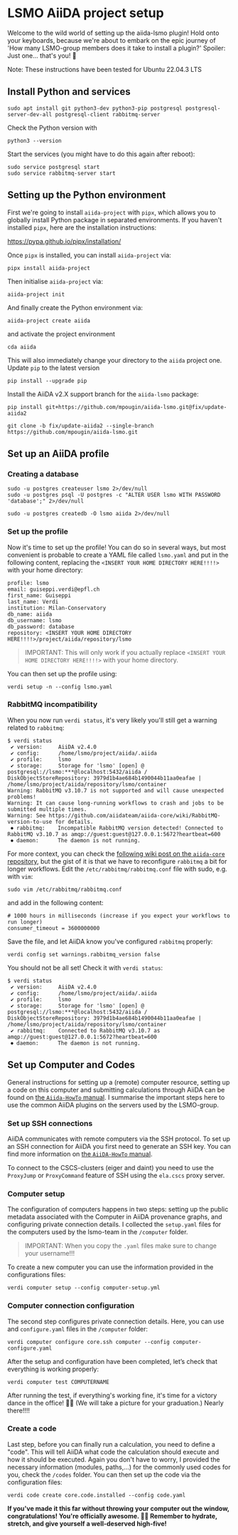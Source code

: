 # LSMO AiiDA project setup

Welcome to the wild world of setting up the aiida-lsmo plugin! Hold onto your keyboards, because we're about to embark on the epic journey of 'How many LSMO-group members does it take to install a plugin?' Spoiler: Just one... that's you! 🚀

Note: These instructions have been tested for Ubuntu 22.04.3 LTS

## Install Python and services

```
sudo apt install git python3-dev python3-pip postgresql postgresql-server-dev-all postgresql-client rabbitmq-server
```

Check the Python version with 

```
python3 --version
```

Start the services (you might have to do this again after reboot):

```
sudo service postgresql start
sudo service rabbitmq-server start
```

## Setting up the Python environment

First we're going to install `aiida-project` with `pipx`, which allows you to globally install Python package in separated environments.
If you haven't installed `pipx`, here are the installation instructions:

https://pypa.github.io/pipx/installation/

Once `pipx` is installed, you can install `aiida-project` via:

```
pipx install aiida-project
```

Then initialise `aiida-project` via:

```
aiida-project init
```

And finally create the Python environment via:

```
aiida-project create aiida
```

and activate the project environment

```
cda aiida
```

This will also immediately change your directory to the `aiida` project one.
Update `pip` to the latest version 

```
pip install --upgrade pip
```

Install the AiiDA v2.X support branch for the `aiida-lsmo` package:

```
pip install git+https://github.com/mpougin/aiida-lsmo.git@fix/update-aiida2
```

```
git clone -b fix/update-aiida2 --single-branch https://github.com/mpougin/aiida-lsmo.git
```

## Set up an AiiDA profile

### Creating a database

```
sudo -u postgres createuser lsmo 2>/dev/null
sudo -u postgres psql -U postgres -c "ALTER USER lsmo WITH PASSWORD 'database';" 2>/dev/null
```

```
sudo -u postgres createdb -O lsmo aiida 2>/dev/null
```

### Set up the profile

Now it's time to set up the profile!
You can do so in several ways, but most convenient is probable to create a YAML file called `lsmo.yaml` and put in the following content, replacing the `<INSERT YOUR HOME DIRECTORY HERE!!!!>` with your home directory:

```
profile: lsmo
email: guiseppi.verdi@epfl.ch
first_name: Guiseppi
last_name: Verdi
institution: Milan-Conservatory
db_name: aiida
db_username: lsmo
db_password: database
repository: <INSERT YOUR HOME DIRECTORY HERE!!!!>/project/aiida/repository/lsmo
```

> IMPORTANT: This will only work if you actually replace `<INSERT YOUR HOME DIRECTORY HERE!!!!>` with your home directory.

You can then set up the profile using:

```
verdi setup -n --config lsmo.yaml
```

### RabbitMQ incompatibility

When you now run `verdi status`, it's very likely you'll still get a warning related to `rabbitmq`:

```
$ verdi status
 ✔ version:     AiiDA v2.4.0
 ✔ config:      /home/lsmo/project/aiida/.aiida
 ✔ profile:     lsmo
 ✔ storage:     Storage for 'lsmo' [open] @ postgresql://lsmo:***@localhost:5432/aiida / DiskObjectStoreRepository: 3979d1b4ae684b1490044b11aa0eafae | /home/lsmo/project/aiida/repository/lsmo/container
Warning: RabbitMQ v3.10.7 is not supported and will cause unexpected problems!
Warning: It can cause long-running workflows to crash and jobs to be submitted multiple times.
Warning: See https://github.com/aiidateam/aiida-core/wiki/RabbitMQ-version-to-use for details.
 ⏺ rabbitmq:    Incompatible RabbitMQ version detected! Connected to RabbitMQ v3.10.7 as amqp://guest:guest@127.0.0.1:5672?heartbeat=600
 ⏺ daemon:      The daemon is not running.
```

For more context, you can check the [following wiki post on the `aiida-core` repository](https://github.com/aiidateam/aiida-core/wiki/RabbitMQ-version-to-use), but the gist of it is that we have to reconfigure `rabbitmq` a bit for longer workflows.
Edit the `/etc/rabbitmq/rabbitmq.conf` file with sudo, e.g. with `vim`:

```
sudo vim /etc/rabbitmq/rabbitmq.conf 
```

and add in the following content:

```
# 1000 hours in milliseconds (increase if you expect your workflows to run longer)
consumer_timeout = 3600000000
```

Save the file, and let AiiDA know you've configured `rabbitmq` properly:

```
verdi config set warnings.rabbitmq_version false
```

You should not be all set!
Check it with `verdi status`:

```
$ verdi status
 ✔ version:     AiiDA v2.4.0
 ✔ config:      /home/lsmo/project/aiida/.aiida
 ✔ profile:     lsmo
 ✔ storage:     Storage for 'lsmo' [open] @ postgresql://lsmo:***@localhost:5432/aiida / DiskObjectStoreRepository: 3979d1b4ae684b1490044b11aa0eafae | /home/lsmo/project/aiida/repository/lsmo/container
 ✔ rabbitmq:    Connected to RabbitMQ v3.10.7 as amqp://guest:guest@127.0.0.1:5672?heartbeat=600
 ⏺ daemon:      The daemon is not running.
```
## Set up Computer and Codes

General instructions for setting up a (remote) computer resource, setting up a code on this computer and submitting calculations through AiiDA can be found on [the `Aiida-HowTo` manual](https://aiida.readthedocs.io/projects/aiida-core/en/latest/howto/run_codes.html).
I summarise the important steps here to use the common AiiDA plugins on the servers used by the LSMO-group.

### Set up SSH connections

AiiDA communicates with remote computers via the SSH protocol. To set up an SSH connection for AiiDA you first need to generate an SSH key. You can find more information on [the `AiiDA-HowTo` manual](https://aiida.readthedocs.io/projects/aiida-core/en/latest/howto/ssh.html).

To connect to the CSCS-clusters (eiger and daint) you need to use the `ProxyJump` or `ProxyCommand` feature of SSH using the `ela.cscs` proxy server.

### Computer setup

The configuration of computers happens in two steps: setting up the public metadata associated with the Computer in AiiDA provenance graphs, and configuring private connection details. 
I collected the `setup.yaml` files for the computers used by the lsmo-team in the `/computer` folder.

> IMPORTANT: When you copy the `.yaml` files make sure to change your username!!!

To create a new computer you can use the information provided in the configurations files:

```
verdi computer setup --config computer-setup.yml
```

### Computer connection configuration

The second step configures private connection details. Here, you can use and `configure.yaml` files in the `/computer` folder:

```
verdi computer configure core.ssh computer --config computer-configure.yaml
```

After the setup and configuration have been completed, let’s check that everything is working properly:

```
verdi computer test COMPUTERNAME
```

After running the test, if everything's working fine, it's time for a victory dance in the office! 💃🕺 (We will take a picture for your graduation.) Nearly there!!!!

### Create a code

Last step, before you can finally run a calculation, you need to define a "code". This will tell AiiDA what code the calculation should execute and how it should be executed. Again you don't have to worry, I provided the necessary information (modules, paths,...) for the commonly used codes for you, check the `/codes` folder. You can then set up the code via the configuration files:

```
verdi code create core.code.installed --config code.yaml
```


**If you've made it this far without throwing your computer out the window, congratulations! You're officially awesome. 🚀🎉 Remember to hydrate, stretch, and give yourself a well-deserved high-five!**